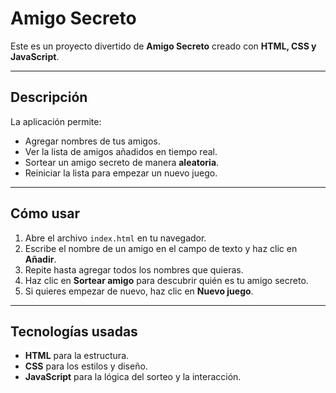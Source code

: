 # Amigo Secreto

Este es un proyecto divertido de **Amigo Secreto** creado con **HTML, CSS y JavaScript**.

---

## Descripción

La aplicación permite:  
- Agregar nombres de tus amigos.  
- Ver la lista de amigos añadidos en tiempo real.  
- Sortear un amigo secreto de manera **aleatoria**.  
- Reiniciar la lista para empezar un nuevo juego.

---

## Cómo usar

1. Abre el archivo `index.html` en tu navegador.  
2. Escribe el nombre de un amigo en el campo de texto y haz clic en **Añadir**.  
3. Repite hasta agregar todos los nombres que quieras.  
4. Haz clic en **Sortear amigo** para descubrir quién es tu amigo secreto.  
5. Si quieres empezar de nuevo, haz clic en **Nuevo juego**.

---

## Tecnologías usadas

- **HTML** para la estructura.  
- **CSS** para los estilos y diseño.  
- **JavaScript** para la lógica del sorteo y la interacción.
